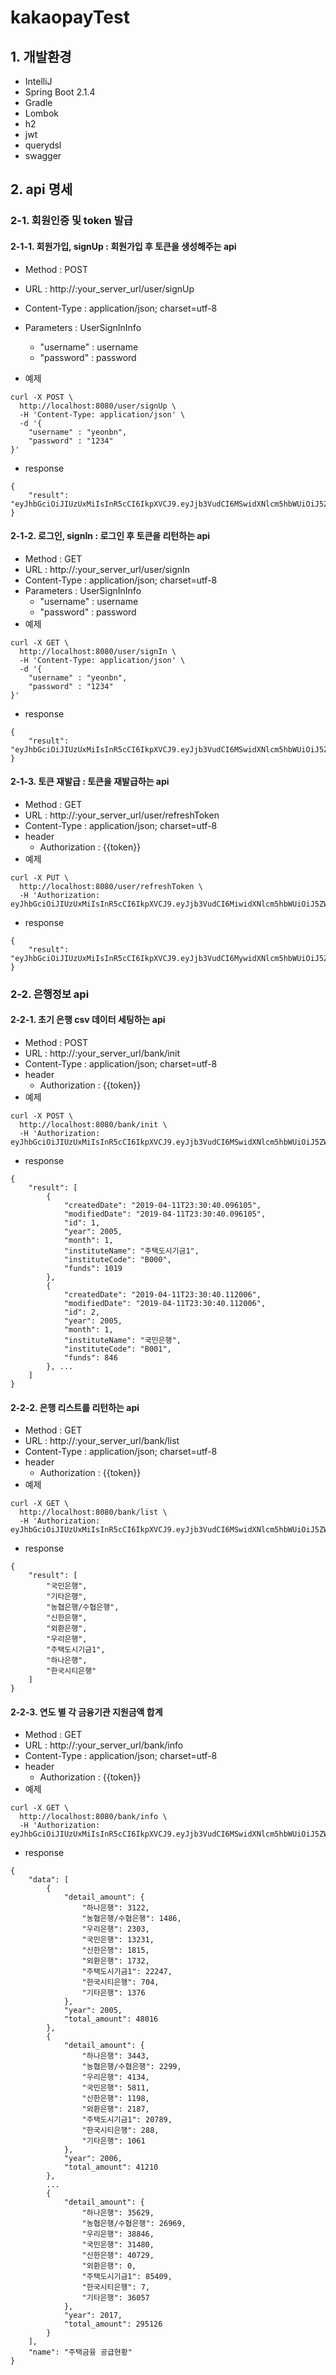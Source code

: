 # kakaopayTest

## 1. 개발환경
* IntelliJ
* Spring Boot 2.1.4
* Gradle
* Lombok
* h2
* jwt
* querydsl
* swagger

## 2. api 명세 

### 2-1. 회원인증 및 token 발급

#### 2-1-1. 회원가입, signUp : 회원가입 후 토큰을 생성해주는 api 
* Method : POST
* URL : http://:your_server_url/user/signUp
* Content-Type : application/json; charset=utf-8
* Parameters : UserSignInInfo
  - "username" : username
  - "password" : password
  
* 예제
```
curl -X POST \
  http://localhost:8080/user/signUp \
  -H 'Content-Type: application/json' \
  -d '{
	"username" : "yeonbn", 
	"password" : "1234"
}'
```  
* response
```
{
    "result": "eyJhbGciOiJIUzUxMiIsInR5cCI6IkpXVCJ9.eyJjb3VudCI6MSwidXNlcm5hbWUiOiJ5ZW9uYm4ifQ.7V4M9N4JyLqlhcepxceTAUzdQHRmkhw1zJshRmw70Zx0zmRceaKwSubYb7fB1DiF8d6YjKThhzWi6xc2xvGk9A"
}
```
#### 2-1-2. 로그인, signIn : 로그인 후 토큰을 리턴하는 api 
* Method : GET
* URL : http://:your_server_url/user/signIn
* Content-Type : application/json; charset=utf-8
* Parameters : UserSignInInfo
  - "username" : username
  - "password" : password
* 예제 
```
curl -X GET \
  http://localhost:8080/user/signIn \
  -H 'Content-Type: application/json' \
  -d '{
	"username" : "yeonbn", 
	"password" : "1234"
}'
```
* response
```
{
    "result": "eyJhbGciOiJIUzUxMiIsInR5cCI6IkpXVCJ9.eyJjb3VudCI6MSwidXNlcm5hbWUiOiJ5ZW9uYm4ifQ.7V4M9N4JyLqlhcepxceTAUzdQHRmkhw1zJshRmw70Zx0zmRceaKwSubYb7fB1DiF8d6YjKThhzWi6xc2xvGk9A"
}
```
#### 2-1-3. 토큰 재발급 : 토큰을 재발급하는 api 
* Method : GET
* URL : http://:your_server_url/user/refreshToken
* Content-Type : application/json; charset=utf-8
* header 
  - Authorization : {{token}}
* 예제
```
curl -X PUT \
  http://localhost:8080/user/refreshToken \
  -H 'Authorization: eyJhbGciOiJIUzUxMiIsInR5cCI6IkpXVCJ9.eyJjb3VudCI6MiwidXNlcm5hbWUiOiJ5ZW9uYm4ifQ.5jTo4TpPsIcoMM6xLUBAhSewTFTBg9_0LYyQdzarvDOlAVA6cqWEpnZsMOYwPxrkpPiBiWKEtoCDbXVcqbhGOw' 
```
* response 
```
{
    "result": "eyJhbGciOiJIUzUxMiIsInR5cCI6IkpXVCJ9.eyJjb3VudCI6MywidXNlcm5hbWUiOiJ5ZW9uYm4ifQ.TtK_mU6T8rN4t6ZSf19KTc28Pd8J7LSjsZFM5QC1k4oebert3VgFS_d6wfjtwfD_p1lik9x99iRY8TtM8JOTxg"
}
```

### 2-2. 은행정보 api

#### 2-2-1. 초기 은행 csv 데이터 세팅하는 api
* Method : POST
* URL : http://:your_server_url/bank/init
* Content-Type : application/json; charset=utf-8
* header 
  - Authorization : {{token}}
* 예제
```
curl -X POST \
  http://localhost:8080/bank/init \
  -H 'Authorization: eyJhbGciOiJIUzUxMiIsInR5cCI6IkpXVCJ9.eyJjb3VudCI6MSwidXNlcm5hbWUiOiJ5ZW9uYm4ifQ.7V4M9N4JyLqlhcepxceTAUzdQHRmkhw1zJshRmw70Zx0zmRceaKwSubYb7fB1DiF8d6YjKThhzWi6xc2xvGk9A' 
```
* response
```
{
    "result": [
        {
            "createdDate": "2019-04-11T23:30:40.096105",
            "modifiedDate": "2019-04-11T23:30:40.096105",
            "id": 1,
            "year": 2005,
            "month": 1,
            "instituteName": "주택도시기금1",
            "instituteCode": "B000",
            "funds": 1019
        },
        {
            "createdDate": "2019-04-11T23:30:40.112006",
            "modifiedDate": "2019-04-11T23:30:40.112006",
            "id": 2,
            "year": 2005,
            "month": 1,
            "instituteName": "국민은행",
            "instituteCode": "B001",
            "funds": 846
        }, ...
	]
}
```
#### 2-2-2. 은행 리스트를 리턴하는 api
* Method : GET
* URL : http://:your_server_url/bank/list
* Content-Type : application/json; charset=utf-8
* header 
  - Authorization : {{token}}
* 예제
```
curl -X GET \
  http://localhost:8080/bank/list \
  -H 'Authorization: eyJhbGciOiJIUzUxMiIsInR5cCI6IkpXVCJ9.eyJjb3VudCI6MSwidXNlcm5hbWUiOiJ5ZW9uYm4ifQ.7V4M9N4JyLqlhcepxceTAUzdQHRmkhw1zJshRmw70Zx0zmRceaKwSubYb7fB1DiF8d6YjKThhzWi6xc2xvGk9A' 
```
* response
```
{
    "result": [
        "국민은행",
        "기타은행",
        "농협은행/수협은행",
        "신한은행",
        "외환은행",
        "우리은행",
        "주택도시기금1",
        "하나은행",
        "한국시티은행"
    ]
}
```
#### 2-2-3. 연도 별 각 금융기관 지원금액 합계
* Method : GET
* URL : http://:your_server_url/bank/info
* Content-Type : application/json; charset=utf-8
* header 
  - Authorization : {{token}}
* 예제
```
curl -X GET \
  http://localhost:8080/bank/info \
  -H 'Authorization: eyJhbGciOiJIUzUxMiIsInR5cCI6IkpXVCJ9.eyJjb3VudCI6MSwidXNlcm5hbWUiOiJ5ZW9uYm4ifQ.7V4M9N4JyLqlhcepxceTAUzdQHRmkhw1zJshRmw70Zx0zmRceaKwSubYb7fB1DiF8d6YjKThhzWi6xc2xvGk9A' 
```
* response 
```
{
    "data": [
        {
            "detail_amount": {
                "하나은행": 3122,
                "농협은행/수협은행": 1486,
                "우리은행": 2303,
                "국민은행": 13231,
                "신한은행": 1815,
                "외환은행": 1732,
                "주택도시기금1": 22247,
                "한국시티은행": 704,
                "기타은행": 1376
            },
            "year": 2005,
            "total_amount": 48016
        },
        {
            "detail_amount": {
                "하나은행": 3443,
                "농협은행/수협은행": 2299,
                "우리은행": 4134,
                "국민은행": 5811,
                "신한은행": 1198,
                "외환은행": 2187,
                "주택도시기금1": 20789,
                "한국시티은행": 288,
                "기타은행": 1061
            },
            "year": 2006,
            "total_amount": 41210
        },
        ...
        {
            "detail_amount": {
                "하나은행": 35629,
                "농협은행/수협은행": 26969,
                "우리은행": 38846,
                "국민은행": 31480,
                "신한은행": 40729,
                "외환은행": 0,
                "주택도시기금1": 85409,
                "한국시티은행": 7,
                "기타은행": 36057
            },
            "year": 2017,
            "total_amount": 295126
        }
    ],
    "name": "주택금융 공급현황"
}
```
